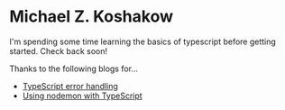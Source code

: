 # Michael Z. Koshakow

I'm spending some time learning the basics of typescript before getting started.
Check back soon!

Thanks to the following blogs for...

- [TypeScript error handling](https://wanago.io/2018/12/17/typescript-express-error-handling-validation/)
- [Using nodemon with TypeScript](https://medium.com/create-a-server-with-nodemon-express-typescript/create-a-server-with-nodemon-express-typescript-f7c88fb5ee71)
